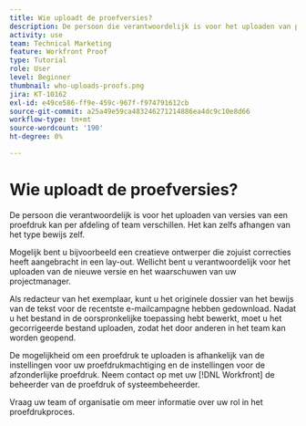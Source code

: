 ```yaml
---
title: Wie uploadt de proefversies?
description: De persoon die verantwoordelijk is voor het uploaden van proefversies in [!DNL  Workfront] kan variëren. Leer van gemeenschappelijke gebruiksgevallen om de ideale opstelling bij uw organisatie te identificeren.
activity: use
team: Technical Marketing
feature: Workfront Proof
type: Tutorial
role: User
level: Beginner
thumbnail: who-uploads-proofs.png
jira: KT-10162
exl-id: e49ce586-ff9e-459c-967f-f974791612cb
source-git-commit: a25a49e59ca483246271214886ea4dc9c10e8d66
workflow-type: tm+mt
source-wordcount: '190'
ht-degree: 0%

---
```


# Wie uploadt de proefversies?

De persoon die verantwoordelijk is voor het uploaden van versies van een proefdruk kan per afdeling of team verschillen. Het kan zelfs afhangen van het type bewijs zelf.

Mogelijk bent u bijvoorbeeld een creatieve ontwerper die zojuist correcties heeft aangebracht in een lay-out. Wellicht bent u verantwoordelijk voor het uploaden van de nieuwe versie en het waarschuwen van uw projectmanager.

Als redacteur van het exemplaar, kunt u het originele dossier van het bewijs van de tekst voor de recentste e-mailcampagne hebben gedownload. Nadat u het bestand in de oorspronkelijke toepassing hebt bewerkt, moet u het gecorrigeerde bestand uploaden, zodat het door anderen in het team kan worden geopend.

De mogelijkheid om een proefdruk te uploaden is afhankelijk van de instellingen voor uw proefdrukmachtiging en de instellingen voor de afzonderlijke proefdruk. Neem contact op met uw [!DNL Workfront] de beheerder van de proefdruk of systeembeheerder.

Vraag uw team of organisatie om meer informatie over uw rol in het proefdrukproces.
